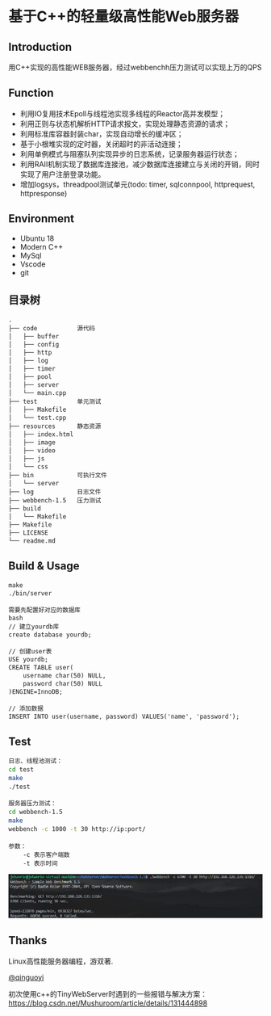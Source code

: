 # 基于C++的轻量级高性能Web服务器
## Introduction
用C++实现的高性能WEB服务器，经过webbenchh压力测试可以实现上万的QPS

## Function
* 利用IO复用技术Epoll与线程池实现多线程的Reactor高并发模型；
* 利用正则与状态机解析HTTP请求报文，实现处理静态资源的请求；
* 利用标准库容器封装char，实现自动增长的缓冲区；
* 基于小根堆实现的定时器，关闭超时的非活动连接；
* 利用单例模式与阻塞队列实现异步的日志系统，记录服务器运行状态；
* 利用RAII机制实现了数据库连接池，减少数据库连接建立与关闭的开销，同时实现了用户注册登录功能。
* 增加logsys，threadpool测试单元(todo: timer, sqlconnpool, httprequest, httpresponse) 

## Environment
* Ubuntu 18
* Modern C++
* MySql
* Vscode
* git

## 目录树
```
.
├── code           源代码
│   ├── buffer
│   ├── config
│   ├── http
│   ├── log
│   ├── timer
│   ├── pool
│   ├── server
│   └── main.cpp
├── test           单元测试
│   ├── Makefile
│   └── test.cpp
├── resources      静态资源
│   ├── index.html
│   ├── image
│   ├── video
│   ├── js
│   └── css
├── bin            可执行文件
│   └── server
├── log            日志文件
├── webbench-1.5   压力测试
├── build          
│   └── Makefile
├── Makefile
├── LICENSE
└── readme.md
```

## Build & Usage
```
make
./bin/server

需要先配置好对应的数据库
bash
// 建立yourdb库
create database yourdb;

// 创建user表
USE yourdb;
CREATE TABLE user(
    username char(50) NULL,
    password char(50) NULL
)ENGINE=InnoDB;

// 添加数据
INSERT INTO user(username, password) VALUES('name', 'password');
```

## Test
```bash
日志、线程池测试：
cd test
make
./test

服务器压力测试：
cd webbench-1.5
make
webbench -c 1000 -t 30 http://ip:port/

参数：
	-c 表示客户端数
	-t 表示时间
```

![](./imgs/pressure.png)


## Thanks
Linux高性能服务器编程，游双著. 

[@qinguoyi](https://github.com/qinguoyi/TinyWebServer)

初次使用c++的TinyWebServer时遇到的一些报错与解决方案：https://blog.csdn.net/Mushuroom/article/details/131444898